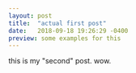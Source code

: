 ```yaml
---
layout: post
title:  "actual first post"
date:   2018-09-18 19:26:29 -0400
preview: some examples for this
---
```

this is my "second" post. wow.